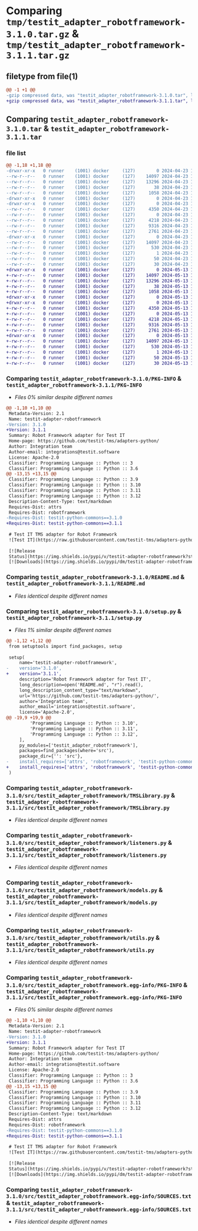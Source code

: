 # Comparing `tmp/testit_adapter_robotframework-3.1.0.tar.gz` & `tmp/testit_adapter_robotframework-3.1.1.tar.gz`

## filetype from file(1)

```diff
@@ -1 +1 @@
-gzip compressed data, was "testit_adapter_robotframework-3.1.0.tar", last modified: Tue Apr 23 15:10:28 2024, max compression
+gzip compressed data, was "testit_adapter_robotframework-3.1.1.tar", last modified: Mon May 13 12:53:48 2024, max compression
```

## Comparing `testit_adapter_robotframework-3.1.0.tar` & `testit_adapter_robotframework-3.1.1.tar`

### file list

```diff
@@ -1,18 +1,18 @@
-drwxr-xr-x   0 runner    (1001) docker     (127)        0 2024-04-23 15:10:28.152413 testit_adapter_robotframework-3.1.0/
--rw-r--r--   0 runner    (1001) docker     (127)    14097 2024-04-23 15:10:28.152413 testit_adapter_robotframework-3.1.0/PKG-INFO
--rw-r--r--   0 runner    (1001) docker     (127)    13296 2024-04-23 15:10:23.000000 testit_adapter_robotframework-3.1.0/README.md
--rw-r--r--   0 runner    (1001) docker     (127)       38 2024-04-23 15:10:28.152413 testit_adapter_robotframework-3.1.0/setup.cfg
--rw-r--r--   0 runner    (1001) docker     (127)     1058 2024-04-23 15:10:23.000000 testit_adapter_robotframework-3.1.0/setup.py
-drwxr-xr-x   0 runner    (1001) docker     (127)        0 2024-04-23 15:10:28.148413 testit_adapter_robotframework-3.1.0/src/
-drwxr-xr-x   0 runner    (1001) docker     (127)        0 2024-04-23 15:10:28.152413 testit_adapter_robotframework-3.1.0/src/testit_adapter_robotframework/
--rw-r--r--   0 runner    (1001) docker     (127)     4350 2024-04-23 15:10:23.000000 testit_adapter_robotframework-3.1.0/src/testit_adapter_robotframework/TMSLibrary.py
--rw-r--r--   0 runner    (1001) docker     (127)        0 2024-04-23 15:10:23.000000 testit_adapter_robotframework-3.1.0/src/testit_adapter_robotframework/__init__.py
--rw-r--r--   0 runner    (1001) docker     (127)     4218 2024-04-23 15:10:23.000000 testit_adapter_robotframework-3.1.0/src/testit_adapter_robotframework/listeners.py
--rw-r--r--   0 runner    (1001) docker     (127)     9316 2024-04-23 15:10:23.000000 testit_adapter_robotframework-3.1.0/src/testit_adapter_robotframework/models.py
--rw-r--r--   0 runner    (1001) docker     (127)     2761 2024-04-23 15:10:23.000000 testit_adapter_robotframework-3.1.0/src/testit_adapter_robotframework/utils.py
-drwxr-xr-x   0 runner    (1001) docker     (127)        0 2024-04-23 15:10:28.152413 testit_adapter_robotframework-3.1.0/src/testit_adapter_robotframework.egg-info/
--rw-r--r--   0 runner    (1001) docker     (127)    14097 2024-04-23 15:10:28.000000 testit_adapter_robotframework-3.1.0/src/testit_adapter_robotframework.egg-info/PKG-INFO
--rw-r--r--   0 runner    (1001) docker     (127)      530 2024-04-23 15:10:28.000000 testit_adapter_robotframework-3.1.0/src/testit_adapter_robotframework.egg-info/SOURCES.txt
--rw-r--r--   0 runner    (1001) docker     (127)        1 2024-04-23 15:10:28.000000 testit_adapter_robotframework-3.1.0/src/testit_adapter_robotframework.egg-info/dependency_links.txt
--rw-r--r--   0 runner    (1001) docker     (127)       50 2024-04-23 15:10:28.000000 testit_adapter_robotframework-3.1.0/src/testit_adapter_robotframework.egg-info/requires.txt
--rw-r--r--   0 runner    (1001) docker     (127)       30 2024-04-23 15:10:28.000000 testit_adapter_robotframework-3.1.0/src/testit_adapter_robotframework.egg-info/top_level.txt
+drwxr-xr-x   0 runner    (1001) docker     (127)        0 2024-05-13 12:53:48.007162 testit_adapter_robotframework-3.1.1/
+-rw-r--r--   0 runner    (1001) docker     (127)    14097 2024-05-13 12:53:48.007162 testit_adapter_robotframework-3.1.1/PKG-INFO
+-rw-r--r--   0 runner    (1001) docker     (127)    13296 2024-05-13 12:53:43.000000 testit_adapter_robotframework-3.1.1/README.md
+-rw-r--r--   0 runner    (1001) docker     (127)       38 2024-05-13 12:53:48.007162 testit_adapter_robotframework-3.1.1/setup.cfg
+-rw-r--r--   0 runner    (1001) docker     (127)     1058 2024-05-13 12:53:43.000000 testit_adapter_robotframework-3.1.1/setup.py
+drwxr-xr-x   0 runner    (1001) docker     (127)        0 2024-05-13 12:53:48.003162 testit_adapter_robotframework-3.1.1/src/
+drwxr-xr-x   0 runner    (1001) docker     (127)        0 2024-05-13 12:53:48.003162 testit_adapter_robotframework-3.1.1/src/testit_adapter_robotframework/
+-rw-r--r--   0 runner    (1001) docker     (127)     4350 2024-05-13 12:53:43.000000 testit_adapter_robotframework-3.1.1/src/testit_adapter_robotframework/TMSLibrary.py
+-rw-r--r--   0 runner    (1001) docker     (127)        0 2024-05-13 12:53:43.000000 testit_adapter_robotframework-3.1.1/src/testit_adapter_robotframework/__init__.py
+-rw-r--r--   0 runner    (1001) docker     (127)     4218 2024-05-13 12:53:43.000000 testit_adapter_robotframework-3.1.1/src/testit_adapter_robotframework/listeners.py
+-rw-r--r--   0 runner    (1001) docker     (127)     9316 2024-05-13 12:53:43.000000 testit_adapter_robotframework-3.1.1/src/testit_adapter_robotframework/models.py
+-rw-r--r--   0 runner    (1001) docker     (127)     2761 2024-05-13 12:53:43.000000 testit_adapter_robotframework-3.1.1/src/testit_adapter_robotframework/utils.py
+drwxr-xr-x   0 runner    (1001) docker     (127)        0 2024-05-13 12:53:48.007162 testit_adapter_robotframework-3.1.1/src/testit_adapter_robotframework.egg-info/
+-rw-r--r--   0 runner    (1001) docker     (127)    14097 2024-05-13 12:53:47.000000 testit_adapter_robotframework-3.1.1/src/testit_adapter_robotframework.egg-info/PKG-INFO
+-rw-r--r--   0 runner    (1001) docker     (127)      530 2024-05-13 12:53:47.000000 testit_adapter_robotframework-3.1.1/src/testit_adapter_robotframework.egg-info/SOURCES.txt
+-rw-r--r--   0 runner    (1001) docker     (127)        1 2024-05-13 12:53:47.000000 testit_adapter_robotframework-3.1.1/src/testit_adapter_robotframework.egg-info/dependency_links.txt
+-rw-r--r--   0 runner    (1001) docker     (127)       50 2024-05-13 12:53:47.000000 testit_adapter_robotframework-3.1.1/src/testit_adapter_robotframework.egg-info/requires.txt
+-rw-r--r--   0 runner    (1001) docker     (127)       30 2024-05-13 12:53:47.000000 testit_adapter_robotframework-3.1.1/src/testit_adapter_robotframework.egg-info/top_level.txt
```

### Comparing `testit_adapter_robotframework-3.1.0/PKG-INFO` & `testit_adapter_robotframework-3.1.1/PKG-INFO`

 * *Files 0% similar despite different names*

```diff
@@ -1,10 +1,10 @@
 Metadata-Version: 2.1
 Name: testit-adapter-robotframework
-Version: 3.1.0
+Version: 3.1.1
 Summary: Robot Framework adapter for Test IT
 Home-page: https://github.com/testit-tms/adapters-python/
 Author: Integration team
 Author-email: integrations@testit.software
 License: Apache-2.0
 Classifier: Programming Language :: Python :: 3
 Classifier: Programming Language :: Python :: 3.6
@@ -13,15 +13,15 @@
 Classifier: Programming Language :: Python :: 3.9
 Classifier: Programming Language :: Python :: 3.10
 Classifier: Programming Language :: Python :: 3.11
 Classifier: Programming Language :: Python :: 3.12
 Description-Content-Type: text/markdown
 Requires-Dist: attrs
 Requires-Dist: robotframework
-Requires-Dist: testit-python-commons==3.1.0
+Requires-Dist: testit-python-commons==3.1.1
 
 # Test IT TMS adapter for Robot Framework
 ![Test IT](https://raw.githubusercontent.com/testit-tms/adapters-python/master/images/banner.png)
 
 [![Release
 Status](https://img.shields.io/pypi/v/testit-adapter-robotframework?style=plastic)](https://pypi.python.org/pypi/testit-adapter-robotframework)
 [![Downloads](https://img.shields.io/pypi/dm/testit-adapter-robotframework?style=plastic)](https://pypi.python.org/pypi/testit-adapter-robotframework)
```

### Comparing `testit_adapter_robotframework-3.1.0/README.md` & `testit_adapter_robotframework-3.1.1/README.md`

 * *Files identical despite different names*

### Comparing `testit_adapter_robotframework-3.1.0/setup.py` & `testit_adapter_robotframework-3.1.1/setup.py`

 * *Files 1% similar despite different names*

```diff
@@ -1,12 +1,12 @@
 from setuptools import find_packages, setup
 
 setup(
     name='testit-adapter-robotframework',
-    version='3.1.0',
+    version='3.1.1',
     description='Robot Framework adapter for Test IT',
     long_description=open('README.md', "r").read(),
     long_description_content_type="text/markdown",
     url='https://github.com/testit-tms/adapters-python/',
     author='Integration team',
     author_email='integrations@testit.software',
     license='Apache-2.0',
@@ -19,9 +19,9 @@
         'Programming Language :: Python :: 3.10',
         'Programming Language :: Python :: 3.11',
         'Programming Language :: Python :: 3.12',
     ],
     py_modules=['testit_adapter_robotframework'],
     packages=find_packages(where='src'),
     package_dir={'': 'src'},
-    install_requires=['attrs', 'robotframework', 'testit-python-commons==3.1.0']
+    install_requires=['attrs', 'robotframework', 'testit-python-commons==3.1.1']
 )
```

### Comparing `testit_adapter_robotframework-3.1.0/src/testit_adapter_robotframework/TMSLibrary.py` & `testit_adapter_robotframework-3.1.1/src/testit_adapter_robotframework/TMSLibrary.py`

 * *Files identical despite different names*

### Comparing `testit_adapter_robotframework-3.1.0/src/testit_adapter_robotframework/listeners.py` & `testit_adapter_robotframework-3.1.1/src/testit_adapter_robotframework/listeners.py`

 * *Files identical despite different names*

### Comparing `testit_adapter_robotframework-3.1.0/src/testit_adapter_robotframework/models.py` & `testit_adapter_robotframework-3.1.1/src/testit_adapter_robotframework/models.py`

 * *Files identical despite different names*

### Comparing `testit_adapter_robotframework-3.1.0/src/testit_adapter_robotframework/utils.py` & `testit_adapter_robotframework-3.1.1/src/testit_adapter_robotframework/utils.py`

 * *Files identical despite different names*

### Comparing `testit_adapter_robotframework-3.1.0/src/testit_adapter_robotframework.egg-info/PKG-INFO` & `testit_adapter_robotframework-3.1.1/src/testit_adapter_robotframework.egg-info/PKG-INFO`

 * *Files 0% similar despite different names*

```diff
@@ -1,10 +1,10 @@
 Metadata-Version: 2.1
 Name: testit-adapter-robotframework
-Version: 3.1.0
+Version: 3.1.1
 Summary: Robot Framework adapter for Test IT
 Home-page: https://github.com/testit-tms/adapters-python/
 Author: Integration team
 Author-email: integrations@testit.software
 License: Apache-2.0
 Classifier: Programming Language :: Python :: 3
 Classifier: Programming Language :: Python :: 3.6
@@ -13,15 +13,15 @@
 Classifier: Programming Language :: Python :: 3.9
 Classifier: Programming Language :: Python :: 3.10
 Classifier: Programming Language :: Python :: 3.11
 Classifier: Programming Language :: Python :: 3.12
 Description-Content-Type: text/markdown
 Requires-Dist: attrs
 Requires-Dist: robotframework
-Requires-Dist: testit-python-commons==3.1.0
+Requires-Dist: testit-python-commons==3.1.1
 
 # Test IT TMS adapter for Robot Framework
 ![Test IT](https://raw.githubusercontent.com/testit-tms/adapters-python/master/images/banner.png)
 
 [![Release
 Status](https://img.shields.io/pypi/v/testit-adapter-robotframework?style=plastic)](https://pypi.python.org/pypi/testit-adapter-robotframework)
 [![Downloads](https://img.shields.io/pypi/dm/testit-adapter-robotframework?style=plastic)](https://pypi.python.org/pypi/testit-adapter-robotframework)
```

### Comparing `testit_adapter_robotframework-3.1.0/src/testit_adapter_robotframework.egg-info/SOURCES.txt` & `testit_adapter_robotframework-3.1.1/src/testit_adapter_robotframework.egg-info/SOURCES.txt`

 * *Files identical despite different names*


